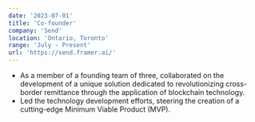 ```yaml
---
date: '2023-07-01'
title: 'Co-founder'
company: 'Send'
location: 'Ontario, Toronto'
range: 'July - Present'
url: 'https://send.framer.ai/'
---
```


- As a member of a founding team of three, collaborated on the development of a unique solution dedicated to revolutionizing cross-border remittance through the application of blockchain technology.
- Led the technology development efforts, steering the creation of a cutting-edge Minimum Viable Product (MVP).
